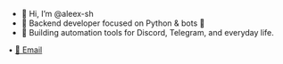 - 👋 Hi, I’m @aleex-sh
- 👀 Backend developer focused on Python & bots 🤖  
- 🌱 Building automation tools for Discord, Telegram, and everyday life.

• [📧 Email](mailto:aaleex.sh@gmail.com)
